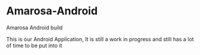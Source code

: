 # Amarosa-Android
Amarosa Android build


This is our Android Application, It is still a work in progress and still has a lot of time to be put into it
